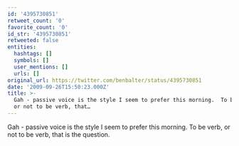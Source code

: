 ```yaml
---
id: '4395730851'
retweet_count: '0'
favorite_count: '0'
id_str: '4395730851'
retweeted: false
entities:
  hashtags: []
  symbols: []
  user_mentions: []
  urls: []
original_url: https://twitter.com/benbalter/status/4395730851
date: '2009-09-26T15:50:23.000Z'
title: >-
  Gah - passive voice is the style I seem to prefer this morning.  To be verb,
  or not to be verb, that…
---
```


Gah - passive voice is the style I seem to prefer this morning.  To be verb, or not to be verb, that is the question.